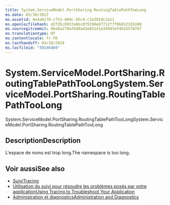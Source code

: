 ```yaml
---
title: System.ServiceModel.PortSharing.RoutingTablePathTooLong
ms.date: 03/30/2017
ms.assetid: 6e4a9c78-c753-469c-93c4-c3a391dc2a11
ms.openlocfilehash: d2f35cb937e6bc079199e87712f7f0b65232b100
ms.sourcegitcommit: 0be8a279af6d8a43e03141e349d3efd5d35f8767
ms.translationtype: HT
ms.contentlocale: fr-FR
ms.lasthandoff: 04/18/2019
ms.locfileid: "59146469"
---
```

# <a name="systemservicemodelportsharingroutingtablepathtoolong"></a><span data-ttu-id="508e0-102">System.ServiceModel.PortSharing.RoutingTablePathTooLong</span><span class="sxs-lookup"><span data-stu-id="508e0-102">System.ServiceModel.PortSharing.RoutingTablePathTooLong</span></span>
<span data-ttu-id="508e0-103">System.ServiceModel.PortSharing.RoutingTablePathTooLong</span><span class="sxs-lookup"><span data-stu-id="508e0-103">System.ServiceModel.PortSharing.RoutingTablePathTooLong</span></span>  
  
## <a name="description"></a><span data-ttu-id="508e0-104">Description</span><span class="sxs-lookup"><span data-stu-id="508e0-104">Description</span></span>  
 <span data-ttu-id="508e0-105">L'espace de noms est trop long.</span><span class="sxs-lookup"><span data-stu-id="508e0-105">The namespace is too long.</span></span>  
  
## <a name="see-also"></a><span data-ttu-id="508e0-106">Voir aussi</span><span class="sxs-lookup"><span data-stu-id="508e0-106">See also</span></span>

- [<span data-ttu-id="508e0-107">Suivi</span><span class="sxs-lookup"><span data-stu-id="508e0-107">Tracing</span></span>](../../../../../docs/framework/wcf/diagnostics/tracing/index.md)
- [<span data-ttu-id="508e0-108">Utilisation du suivi pour résoudre les problèmes posés par votre application</span><span class="sxs-lookup"><span data-stu-id="508e0-108">Using Tracing to Troubleshoot Your Application</span></span>](../../../../../docs/framework/wcf/diagnostics/tracing/using-tracing-to-troubleshoot-your-application.md)
- [<span data-ttu-id="508e0-109">Administration et diagnostics</span><span class="sxs-lookup"><span data-stu-id="508e0-109">Administration and Diagnostics</span></span>](../../../../../docs/framework/wcf/diagnostics/index.md)
